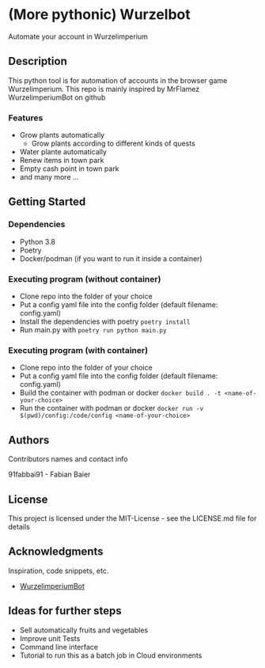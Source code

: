 # (More pythonic) Wurzelbot

Automate your account in Wurzelimperium

## Description

This python tool is for automation of accounts in the browser game Wurzelimperium.
This repo is mainly inspired by MrFlamez WurzelimperiumBot on github

### Features
* Grow plants automatically
  * Grow plants according to different kinds of quests
* Water plante automatically
* Renew items in town park
* Empty cash point in town park
* and many more ...

## Getting Started

### Dependencies

* Python 3.8
* Poetry
* Docker/podman (if you want to run it inside a container)


### Executing program (without container)

* Clone repo into the folder of your choice
* Put a config yaml file into the config folder (default filename: config.yaml)
* Install the dependencies with poetry ```poetry install```
* Run main.py with ```poetry run python main.py```

### Executing program (with container)

* Clone repo into the folder of your choice
* Put a config yaml file into the config folder (default filename: config.yaml)
* Build the container with podman or docker  ```docker build . -t <name-of-your-choice>```
* Run the container with podman or docker ```docker run -v $(pwd)/config:/code/config <name-of-your-choice>```

## Authors

Contributors names and contact info

91fabbai91 - Fabian Baier

## License

This project is licensed under the MIT-License - see the LICENSE.md file for details

## Acknowledgments

Inspiration, code snippets, etc.
* [WurzelimperiumBot](https://github.com/MrFlamez/Wurzelimperium-Bot)

## Ideas for further steps

* Sell automatically fruits and vegetables
* Improve unit Tests
* Command line interface
* Tutorial to run this as a batch job in Cloud environments

